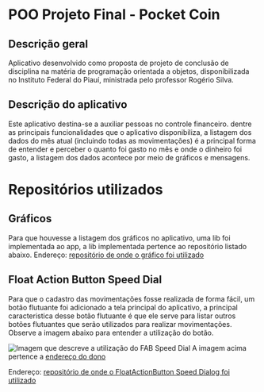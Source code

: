 # POO Projeto Final - Pocket Coin

## Descrição geral
Aplicativo desenvolvido como proposta de projeto de conclusão de disciplina na matéria de programação orientada a objetos, disponibilizada no Instituto Federal do Piauí, ministrada pelo professor Rogério Silva.

## Descrição do aplicativo
Este aplicativo destina-se a auxiliar pessoas no controle financeiro. dentre as principais funcionalidades que o aplicativo disponibiliza, a listagem dos dados do mês atual (incluindo todas as movimentações) é a principal forma de entender e perceber o quanto foi gasto no mês e onde o dinheiro foi gasto, a listagem dos dados acontece por meio de gráficos e mensagens.


# Repositórios utilizados


## Gráficos
Para que houvesse a listagem dos gráficos no aplicativo, uma lib foi implementada ao app,  a lib implementada pertence ao repositório listado abaixo.
Endereço: [repositório de onde o gráfico foi utilizado](https://github.com/PhilJay/MPAndroidChart)

## Float Action Button Speed Dial
Para que o cadastro das movimentações fosse realizada de forma fácil, um botão flutuante foi adicionado a tela principal do aplicativo, a principal caracteristica desse botão flutuante é que ele serve para listar outros botões flutuantes que serão utilizados para realizar movimentações.
Observe a imagem abaixo para entender a utilização do botão.

![Imagem que descreve a utilização do FAB Speed Dial](https://camo.githubusercontent.com/67f8b636d4cd6ee1dfcb8e4c68d2f04ad3ce8560/687474703a2f2f796176736b692e6769746875622e696f2f6661622d73706565642d6469616c2f73616d706c652d30312e676966)
A imagem acima pertence a [endereço do dono](https://github.com/yavski/fab-speed-dial)

Endereço: [repositório de onde o FloatActionButton Speed Dialog foi utilizado](https://github.com/yavski/fab-speed-dial)
